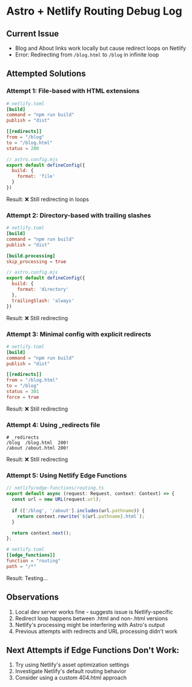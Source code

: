 # Astro + Netlify Routing Debug Log

## Current Issue
- Blog and About links work locally but cause redirect loops on Netlify
- Error: Redirecting from `/blog.html` to `/blog` in infinite loop

## Attempted Solutions

### Attempt 1: File-based with HTML extensions
```toml
# netlify.toml
[build]
command = "npm run build"
publish = "dist"

[[redirects]]
from = "/blog"
to = "/blog.html"
status = 200
```
```js
// astro.config.mjs
export default defineConfig({
  build: {
    format: 'file'
  }
})
```
Result: ❌ Still redirecting in loops

### Attempt 2: Directory-based with trailing slashes
```toml
# netlify.toml
[build]
command = "npm run build"
publish = "dist"

[build.processing]
skip_processing = true
```
```js
// astro.config.mjs
export default defineConfig({
  build: {
    format: 'directory'
  },
  trailingSlash: 'always'
})
```
Result: ❌ Still redirecting

### Attempt 3: Minimal config with explicit redirects
```toml
# netlify.toml
[build]
command = "npm run build"
publish = "dist"

[[redirects]]
from = "/blog.html"
to = "/blog"
status = 301
force = true
```
Result: ❌ Still redirecting

### Attempt 4: Using _redirects file
```
# _redirects
/blog  /blog.html  200!
/about /about.html 200!
```
Result: ❌ Still redirecting

### Attempt 5: Using Netlify Edge Functions
```ts
// netlify/edge-functions/routing.ts
export default async (request: Request, context: Context) => {
  const url = new URL(request.url);
  
  if (['/blog', '/about'].includes(url.pathname)) {
    return context.rewrite(`${url.pathname}.html`);
  }

  return context.next();
};
```
```toml
# netlify.toml
[[edge_functions]]
function = "routing"
path = "/*"
```
Result: Testing...

## Observations
1. Local dev server works fine - suggests issue is Netlify-specific
2. Redirect loop happens between .html and non-.html versions
3. Netlify's processing might be interfering with Astro's output
4. Previous attempts with redirects and URL processing didn't work

## Next Attempts if Edge Functions Don't Work:
1. Try using Netlify's asset optimization settings
2. Investigate Netlify's default routing behavior
3. Consider using a custom 404.html approach

